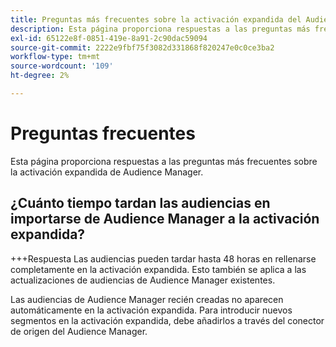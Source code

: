 ```yaml
---
title: Preguntas más frecuentes sobre la activación expandida del Audience Manager
description: Esta página proporciona respuestas a las preguntas más frecuentes sobre la activación expandida de Audience Manager.
exl-id: 65122e8f-0851-419e-8a91-2c90dac59094
source-git-commit: 2222e9fbf75f3082d331868f820247e0c0ce3ba2
workflow-type: tm+mt
source-wordcount: '109'
ht-degree: 2%

---
```


# Preguntas frecuentes

Esta página proporciona respuestas a las preguntas más frecuentes sobre la activación expandida de Audience Manager.

## ¿Cuánto tiempo tardan las audiencias en importarse de Audience Manager a la activación expandida?

+++Respuesta
Las audiencias pueden tardar hasta 48 horas en rellenarse completamente en la activación expandida. Esto también se aplica a las actualizaciones de audiencias de Audience Manager existentes.

Las audiencias de Audience Manager recién creadas no aparecen automáticamente en la activación expandida. Para introducir nuevos segmentos en la activación expandida, debe añadirlos a través del conector de origen del Audience Manager.
